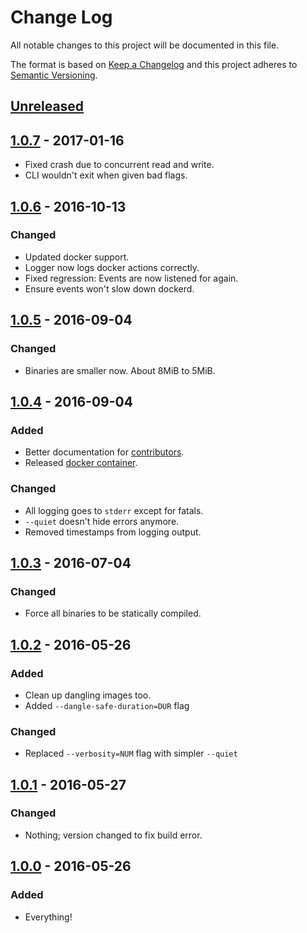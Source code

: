 Change Log
==========

All notable changes to this project will be documented in this file.

The format is based on [Keep a Changelog](http://keepachangelog.com/) and this project adheres to [Semantic Versioning](http://semver.org/).

[Unreleased]
------------

[1.0.7] - 2017-01-16
--------------------

-   Fixed crash due to concurrent read and write.
-   CLI wouldn't exit when given bad flags.

[1.0.6] - 2016-10-13
--------------------

### Changed

-   Updated docker support.
-   Logger now logs docker actions correctly.
-   Fixed regression: Events are now listened for again.
-   Ensure events won't slow down dockerd.

[1.0.5] - 2016-09-04
--------------------

### Changed

-   Binaries are smaller now. About 8MiB to 5MiB.

[1.0.4] - 2016-09-04
--------------------

### Added

-   Better documentation for [contributors](CONTRIBUTING.md).
-   Released [docker container](https://hub.docker.com/r/docwhat/docker-gc/).

### Changed

-   All logging goes to `stderr` except for fatals.
-   `--quiet` doesn't hide errors anymore.
-   Removed timestamps from logging output.

[1.0.3] - 2016-07-04
--------------------

### Changed

-   Force all binaries to be statically compiled.

[1.0.2] - 2016-05-26
--------------------

### Added

-   Clean up dangling images too.
-   Added `--dangle-safe-duration=DUR` flag

### Changed

-   Replaced `--verbosity=NUM` flag with simpler `--quiet`

[1.0.1] - 2016-05-27
----------------------

### Changed

-   Nothing; version changed to fix build error.

[1.0.0] - 2016-05-26
----------------------

### Added

-   Everything!


[Unreleased]: https://github.com/docwhat/docker-gc/compare/1.0.7...HEAD
[1.0.7]: https://github.com/docwhat/docker-gc/compare/1.0.6...1.0.7
[1.0.6]: https://github.com/docwhat/docker-gc/compare/1.0.5...1.0.6
[1.0.5]: https://github.com/docwhat/docker-gc/compare/1.0.4...1.0.5
[1.0.4]: https://github.com/docwhat/docker-gc/compare/1.0.3...1.0.4
[1.0.3]: https://github.com/docwhat/docker-gc/compare/1.0.2...1.0.3
[1.0.2]: https://github.com/docwhat/docker-gc/compare/1.0.1...1.0.2
[1.0.1]: https://github.com/docwhat/docker-gc/compare/1.0.0...1.0.1
[1.0.0]: https://github.com/docwhat/docker-gc/commits/1.0.0
